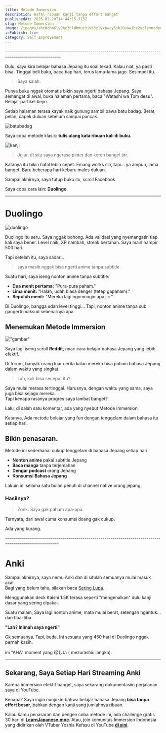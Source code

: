 ```yaml
---
title: Metode Immersion
description: Hafal ribuan kanji tanpa effort banget
publishedAt: 2025-01-20T14:44:15.713Z
slug: Metode Immersion
image: /images/ahr0chm6ly9hc3nldhmuz3jvb3zlyxbwcy5jb20vaw1hz2vzlzvmodyxy2zknzeymdy4mda3mtzhmdqzns8xnzazmtm1ndg2x01hbmdhsw1tzxjzaw9ulmpwzw.webp
isPublish: true
category: Self Improvement
---
```


\-﻿------------------------------﻿------------------------------﻿---------------------------------------------

Dulu, saya kira belajar bahasa Jepang itu soal tekad. Kalau niat, ya pasti bisa. Tinggal beli buku, baca tiap hari, terus lama-lama jago. Sesimpel itu.

> Saya salah.

Punya buku nggak otomatis bikin saya ngerti bahasa Jepang. Saya semangat di awal, buka halaman pertama, baca "Watashi wa Tom desu". Belajar partikel bejirr. 

Setiap halaman terasa kayak naik gunung sambil bawa batu badag. Berat, pelan, capek duluan sebelum sampai puncak.

![batubadag](/images/37tjkj.jpg "batubadag")

Saya coba metode klasik: **tulis ulang kata ribuan kali di buku.** 

![kanji](/images/48db3a94-2b18-4adc-9a04-3b4cfb88c98a.jpeg "kanji")

> J﻿ujur, di situ saya ngerasa pinter dan keren banget jirr.

Katanya itu bikin hafal lebih cepet. Emang works sih, tapi… ya ampun, lama banget. Baru beberapa hari keburu males duluan.

Sampai akhirnya, saya tutup buku itu, scroll Facebook.

Saya coba cara lain: **Duolingo**.

- - -


# Duolingo 

![duolingo](/images/screenshot-from-2025-03-20-21-29-59.png "duolingo")

Duolingo itu seru. Saya nggak bohong. Ada validasi yang nyemangatin tiap kali saya bener. Level naik, XP nambah, streak bertahan. Saya main hampir 500 hari. 

Tapi setelah itu, saya sadar... 

> saya masih nggak bisa ngerti anime tanpa subtitle 

Suatu hari, saya iseng nonton anime tanpa subtitle:
- **Dua menit pertama:** "Pura-pura paham."
- **Lima menit:** "Halah, udah biasa denger (tetep gapaham)."
- **Sepuluh menit:** "Mereka lagi ngomongin apa jirr"


Di Duolingo, bangga udah level tinggi… Tapi, nonton anime tanpa sub gangerti maksud sebenarnya apa.

## **Menemukan Metode Immersion**  
!["gambar"](/images/ahr0chm6ly9hc3nldhmuz3jvb3zlyxbwcy5jb20vaw1hz2vzlzvmodyxy2zknzeymdy4mda3mtzhmdqzns8xnzazmtm1ndg2x01hbmdhsw1tzxjzaw9ulmpwzw.webp "gambar")


Saya lagi iseng scroll **Reddit**, nyari cara belajar bahasa Jepang yang lebih efektif.  

Di forum, banyak orang luar cerita kalau mereka bisa paham bahasa Jepang dalam waktu yang singkat.  

> Lah, kok bisa secepat itu?

Saya mulai merasa tertinggal. Harusnya, dengan waktu yang sama, saya juga bisa sejago mereka.  
Tapi kenapa rasanya progres saya lambat banget?  

Lalu, di salah satu komentar, ada yang nyebut Metode Immersion.


Katanya, Ada metode belajar yang fun dengan tenggelam dalam bahasa itu setiap hari.  

Bikin penasaran.  
------------------------------------------------------------------

Metode ini sederhana: cukup tenggelam di bahasa Jepang setiap hari.  

- **Nonton anime** pakai subtitle Jepang  
- **Baca manga** tanpa terjemahan  
- **Dengar podcast**  orang Jepang
- **Konsumsi Bahasa Jepang**  

Lakuin ini selama satu bulan penuh di channel native orang jepang.


### **Hasilnya?**  
> Zonk. Saya gak paham apa-apa. 

Ternyata, dari awal cuma konsumsi doang gak cukup.
 
Ada yang kurang.

\-﻿------------------------------﻿------------------------------﻿--------------------------------------------

# Anki
  
Sampai akhirnya, saya nemu Anki dan di situlah semuanya mulai masuk akal.  
Bagi yang belum tahu, silakan baca [Sering Lupa](https://fuji-halim-rabani.netlify.app/posts/mengingat%20sesuatu%20dengan%20gampang/).


Menggunakan deck Kaishi 1.5K terasa seperti "mengenalkan" dulu kanji dasar yang sering dipakai.



Suatu malam, Saya lagi nonton anime, mata mulai berat, setengah ngantuk… dan tiba-tiba:

**"Lah? Inimah saya ngerti"**

Gk semuanya. Tapi, beda. Ini sesuatu yang 450 hari di Duolingo nggak pernah kasih. 

ini "AHA" moment yang 珍しい ( mezurashii: langka).


- - -

## Sekarang, Saya Setiap Hari Streaming Anki

Karena immersion efektif banget, saya sekarang dokumentasiin perjalanan saya di YouTube. 

Kenapa? Saya ingin nunjukin bahwa belajar bahasa Jepang **bisa tanpa effort besar**, bahkan dengan kanji yang jumlahnya ribuan.





Kalau kamu penasaran dan pengen coba metode ini, ada challenge gratis 30 hari di **[LearnJapanese.moe](https://learnjapanese.moe/)**. Atau, join komunitas Immersion Indonesia yang didirikan oleh VTuber Yoshia Kefasu di YouTube **[di sini](https://www.youtube.com/@yosiakefas)**.

